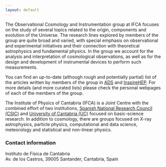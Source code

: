 ```yaml
---
layout: default
---
```


The Observational Cosmology and Instrumentation group at IFCA focuses on the study of several topics related to the origin, components and evolution of the Universe. The research lines explored by members of the group are quite broad and varied, with special emphasis on observational and experimental initiatives and their connection with theoretical astrophysics and fundamental physics. In the group we account for the analysis and interpretation of cosmological observations, as well as for the design and development of instrumental devices to perform such measurements.

You can find an up-to-date (although rough and potentially partial) list of the articles written by members of the group in [ADS](https://ui.adsabs.harvard.edu/search/fq=%7B!type%3Daqp%20v%3D%24fq_database%7D&fq_database=(database%3Aastronomy%20OR%20database%3Aphysics)&q=author%3A(%22diego%2C%20j%20m%22%20OR%20%22vielva%2C%20p%22%20OR%20%22martinez-gonzalez%2C%20e%22%20OR%20%22herranz%2C%20d%22%20OR%20%22barreiro%2C%20r%20b%22%20OR%20%22Casas%2C%20F.%20J.%22%20OR%20%22Cruz%2C%20Marcos%22%20OR%20%22Guzm%C3%A1n%2C%20Rafael%22%20OR%20%22Kavanagh%2C%20B.%20J.%22%20OR%20%22remazeilles%2C%20m%22%20OR%20%22Acebron%2C%20A.%22%20OR%20%22Bernal%2C%20Jos%C3%A9%20Luis%22%20OR%20%22Dom%C3%ADnguez%20S%C3%A1nchez%2C%20Helena%22%20OR%20%22Longeard%2C%20Nicolas%22%20OR%20%22Palencia%2C%20J.M.%22%20OR%20%22Chandran%2C%20Jyothis%22%20OR%20%22Gimeno-Amo%2C%20C%22%20OR%20%22Mart%C3%ADnez-Somonte%2C%20G%22%20OR%20%22Jangra%2C%20Pratibha%22%20OR%20%22Ruiz-Granda%2C%20M.%22%20OR%20%22Pamuk%2C%20S.%22)&sort=date%20desc%2C%20bibcode%20desc&p_=0) and [InspireHEP](https://inspirehep.net/literature?sort=mostrecent&size=25&page=1&q=find%20a%20%28diego%2C%20j%20m%20OR%20vielva%2C%20p%20OR%20martinez-gonzalez%2C%20e%20OR%20herranz%2C%20d%20OR%20barreiro%2C%20r%20b%20OR%20casas%2C%20f%20j%20OR%20cruz%2C%20marcos%20OR%20guzman%2C%20rafael%20OR%20kavanagh%2C%20b%20j%20OR%20remazeilles%2C%20m%20OR%20acebron%2C%20a%20OR%20bernal%2C%20jose%20luis%20OR%20dominguez%20sanchez%2C%20h%20OR%20longeard%2C%20nicolas%20OR%20palencia%2C%20j%20m%20OR%20chandran%2C%20jyothis%20OR%20gimeno-amo%2C%20c%20OR%20martinez-somonte%2C%20g%20OR%20jangra%2C%20pratibha%20OR%20ruiz-granda%2C%20m%20OR%20pamuk%2C%20s%29&ui-citation-summary=true). For more details (and more curated lists) please check the personal webpages of each of the members of the group. 

The Institute of Physics of Cantabria (IFCA) is a Joint Centre with the combined effort of two institutions, [Spanish National Research Council (CSIC)](https://www.csic.es/en) and [University of Cantabria (UC)](https://web.unican.es/)  focused on basic-science research. In addition to cosmology, there are groups focused on X-ray astrophysics, particle physics, computational and data science, meteorology and statistical and non-linear physics. 

### Contact information

Instituto de Física de Cantabria \
Av. de los Castros, 39005 Santander, Cantabria, Spain

